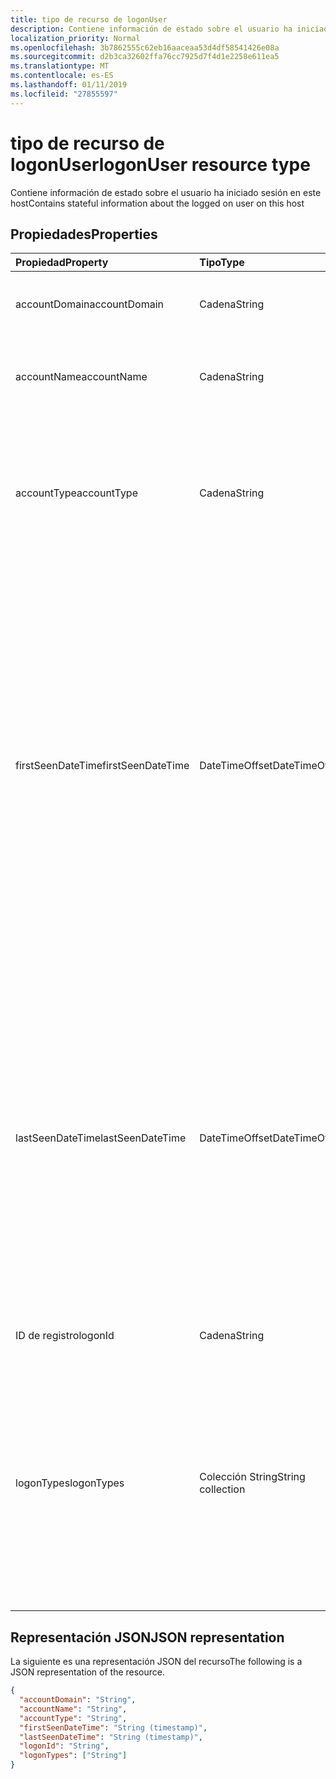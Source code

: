 ```yaml
---
title: tipo de recurso de logonUser
description: Contiene información de estado sobre el usuario ha iniciado sesión en este host
localization_priority: Normal
ms.openlocfilehash: 3b7862555c62eb16aaceaa53d4df58541426e08a
ms.sourcegitcommit: d2b3ca32602ffa76cc7925d7f4d1e2258e611ea5
ms.translationtype: MT
ms.contentlocale: es-ES
ms.lasthandoff: 01/11/2019
ms.locfileid: "27855597"
---
```

# <a name="logonuser-resource-type"></a><span data-ttu-id="f71c5-103">tipo de recurso de logonUser</span><span class="sxs-lookup"><span data-stu-id="f71c5-103">logonUser resource type</span></span>

<span data-ttu-id="f71c5-104">Contiene información de estado sobre el usuario ha iniciado sesión en este host</span><span class="sxs-lookup"><span data-stu-id="f71c5-104">Contains stateful information about the logged on user on this host</span></span>

## <a name="properties"></a><span data-ttu-id="f71c5-105">Propiedades</span><span class="sxs-lookup"><span data-stu-id="f71c5-105">Properties</span></span>

| <span data-ttu-id="f71c5-106">Propiedad</span><span class="sxs-lookup"><span data-stu-id="f71c5-106">Property</span></span>   | <span data-ttu-id="f71c5-107">Tipo</span><span class="sxs-lookup"><span data-stu-id="f71c5-107">Type</span></span> |<span data-ttu-id="f71c5-108">Description</span><span class="sxs-lookup"><span data-stu-id="f71c5-108">Description</span></span>|
|:---------------|:--------|:----------|
|<span data-ttu-id="f71c5-109">accountDomain</span><span class="sxs-lookup"><span data-stu-id="f71c5-109">accountDomain</span></span>|<span data-ttu-id="f71c5-110">Cadena</span><span class="sxs-lookup"><span data-stu-id="f71c5-110">String</span></span>|<span data-ttu-id="f71c5-111">Dominio de la cuenta de usuario que se usa para el inicio de sesión.</span><span class="sxs-lookup"><span data-stu-id="f71c5-111">Domain of user account used to logon.</span></span>|
|<span data-ttu-id="f71c5-112">accountName</span><span class="sxs-lookup"><span data-stu-id="f71c5-112">accountName</span></span>|<span data-ttu-id="f71c5-113">Cadena</span><span class="sxs-lookup"><span data-stu-id="f71c5-113">String</span></span>|<span data-ttu-id="f71c5-114">Nombre de cuenta de la cuenta de usuario que se usa para el inicio de sesión.</span><span class="sxs-lookup"><span data-stu-id="f71c5-114">Account name of user account used to logon.</span></span>|
|<span data-ttu-id="f71c5-115">accountType</span><span class="sxs-lookup"><span data-stu-id="f71c5-115">accountType</span></span>|<span data-ttu-id="f71c5-116">Cadena</span><span class="sxs-lookup"><span data-stu-id="f71c5-116">String</span></span>|<span data-ttu-id="f71c5-117">Tipo de cuenta de usuario, por definición de Windows.</span><span class="sxs-lookup"><span data-stu-id="f71c5-117">User Account type, per Windows definition.</span></span> <span data-ttu-id="f71c5-118">Los valores posibles son: `unknown`, `standard`, `power` y `administrator`.</span><span class="sxs-lookup"><span data-stu-id="f71c5-118">Possible values are: `unknown`, `standard`, `power`, `administrator`.</span></span>|
|<span data-ttu-id="f71c5-119">firstSeenDateTime</span><span class="sxs-lookup"><span data-stu-id="f71c5-119">firstSeenDateTime</span></span>|<span data-ttu-id="f71c5-120">DateTimeOffset</span><span class="sxs-lookup"><span data-stu-id="f71c5-120">DateTimeOffset</span></span>|<span data-ttu-id="f71c5-121">Fecha y hora en que se produjo el inicio de sesión más antigua por esta cuenta de usuario (período determinados por el proveedor).</span><span class="sxs-lookup"><span data-stu-id="f71c5-121">DateTime at which the earliest logon by this user account occurred (provider-determined period).</span></span> <span data-ttu-id="f71c5-122">El tipo de marca de tiempo representa la información de fecha y hora con el formato ISO 8601 y está siempre en hora UTC.</span><span class="sxs-lookup"><span data-stu-id="f71c5-122">The Timestamp type represents date and time information using ISO 8601 format and is always in UTC time.</span></span> <span data-ttu-id="f71c5-123">Por ejemplo, medianoche en la zona horaria UTC del 1 de enero de 2014 sería así: `'2014-01-01T00:00:00Z'`.</span><span class="sxs-lookup"><span data-stu-id="f71c5-123">For example, midnight UTC on Jan 1, 2014 would look like this: `'2014-01-01T00:00:00Z'`.</span></span>|
|<span data-ttu-id="f71c5-124">lastSeenDateTime</span><span class="sxs-lookup"><span data-stu-id="f71c5-124">lastSeenDateTime</span></span>|<span data-ttu-id="f71c5-125">DateTimeOffset</span><span class="sxs-lookup"><span data-stu-id="f71c5-125">DateTimeOffset</span></span>|<span data-ttu-id="f71c5-126">Fecha y hora en que se produjo el último inicio de sesión por esta cuenta de usuario.</span><span class="sxs-lookup"><span data-stu-id="f71c5-126">DateTime at which the latest logon by this user account occurred.</span></span> <span data-ttu-id="f71c5-127">El tipo de marca de tiempo representa la información de fecha y hora con el formato ISO 8601 y está siempre en hora UTC.</span><span class="sxs-lookup"><span data-stu-id="f71c5-127">The Timestamp type represents date and time information using ISO 8601 format and is always in UTC time.</span></span> <span data-ttu-id="f71c5-128">Por ejemplo, medianoche en la zona horaria UTC del 1 de enero de 2014 sería así: `'2014-01-01T00:00:00Z'`.</span><span class="sxs-lookup"><span data-stu-id="f71c5-128">For example, midnight UTC on Jan 1, 2014 would look like this: `'2014-01-01T00:00:00Z'`.</span></span>|
|<span data-ttu-id="f71c5-129">ID de registro</span><span class="sxs-lookup"><span data-stu-id="f71c5-129">logonId</span></span>|<span data-ttu-id="f71c5-130">Cadena</span><span class="sxs-lookup"><span data-stu-id="f71c5-130">String</span></span>|<span data-ttu-id="f71c5-131">Identificador de inicio de sesión de usuario.</span><span class="sxs-lookup"><span data-stu-id="f71c5-131">User logon ID.</span></span>|
|<span data-ttu-id="f71c5-132">logonTypes</span><span class="sxs-lookup"><span data-stu-id="f71c5-132">logonTypes</span></span>|<span data-ttu-id="f71c5-133">Colección String</span><span class="sxs-lookup"><span data-stu-id="f71c5-133">String collection</span></span>|<span data-ttu-id="f71c5-134">Colección de los tipos de inicio de sesión para el usuario ha iniciado la sesión de observar cuando primero a último visto.</span><span class="sxs-lookup"><span data-stu-id="f71c5-134">Collection of the logon types observed for the logged on user from when first to last seen.</span></span> <span data-ttu-id="f71c5-135">Los valores posibles son: `unknown`, `interactive`, `remoteInteractive`, `network`, `batch`, `service`.</span><span class="sxs-lookup"><span data-stu-id="f71c5-135">Possible values are: `unknown`, `interactive`, `remoteInteractive`, `network`, `batch`, `service`.</span></span>|

## <a name="json-representation"></a><span data-ttu-id="f71c5-136">Representación JSON</span><span class="sxs-lookup"><span data-stu-id="f71c5-136">JSON representation</span></span>

<span data-ttu-id="f71c5-137">La siguiente es una representación JSON del recurso</span><span class="sxs-lookup"><span data-stu-id="f71c5-137">The following is a JSON representation of the resource.</span></span>

<!-- {
  "blockType": "resource",
  "optionalProperties": [

  ],
  "@odata.type": "microsoft.graph.logonUser"
}-->

```json
{
  "accountDomain": "String",
  "accountName": "String",
  "accountType": "String",
  "firstSeenDateTime": "String (timestamp)",
  "lastSeenDateTime": "String (timestamp)",
  "logonId": "String",
  "logonTypes": ["String"]
}

```

<!-- uuid: 8fcb5dbc-d5aa-4681-8e31-b001d5168d79
2015-10-25 14:57:30 UTC -->
<!-- {
  "type": "#page.annotation",
  "description": "logonUser resource",
  "keywords": "",
  "section": "documentation",
  "tocPath": ""
}-->
